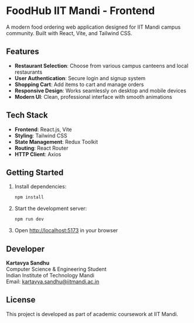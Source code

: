 # FoodHub IIT Mandi - Frontend

A modern food ordering web application designed for IIT Mandi campus community. Built with React, Vite, and Tailwind CSS.

## Features

- **Restaurant Selection**: Choose from various campus canteens and local restaurants
- **User Authentication**: Secure login and signup system
- **Shopping Cart**: Add items to cart and manage orders
- **Responsive Design**: Works seamlessly on desktop and mobile devices
- **Modern UI**: Clean, professional interface with smooth animations

## Tech Stack

- **Frontend**: React.js, Vite
- **Styling**: Tailwind CSS
- **State Management**: Redux Toolkit
- **Routing**: React Router
- **HTTP Client**: Axios

## Getting Started

1. Install dependencies:
   ```bash
   npm install
   ```

2. Start the development server:
   ```bash
   npm run dev
   ```

3. Open [http://localhost:5173](http://localhost:5173) in your browser

## Developer

**Kartavya Sandhu**  
Computer Science & Engineering Student  
Indian Institute of Technology Mandi  
Email: kartavya.sandhu@iitmandi.ac.in

## License

This project is developed as part of academic coursework at IIT Mandi.
